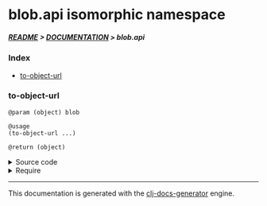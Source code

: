
# blob.api isomorphic namespace

##### [README](../../../README.md) > [DOCUMENTATION](../../COVER.md) > blob.api

### Index

- [to-object-url](#to-object-url)

### to-object-url

```
@param (object) blob
```

```
@usage
(to-object-url ...)
```

```
@return (object)
```

<details>
<summary>Source code</summary>

```
(defn to-object-url
  [blob]
  #?(:cljs (.createObjectURL js/URL blob)))
```

</details>

<details>
<summary>Require</summary>

```
(ns my-namespace (:require [blob.api :refer [to-object-url]]))

(blob.api/to-object-url ...)
(to-object-url          ...)
```

</details>

---

This documentation is generated with the [clj-docs-generator](https://github.com/bithandshake/clj-docs-generator) engine.

